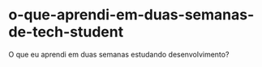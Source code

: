 # o-que-aprendi-em-duas-semanas-de-tech-student
O que eu aprendi em duas semanas estudando desenvolvimento?
